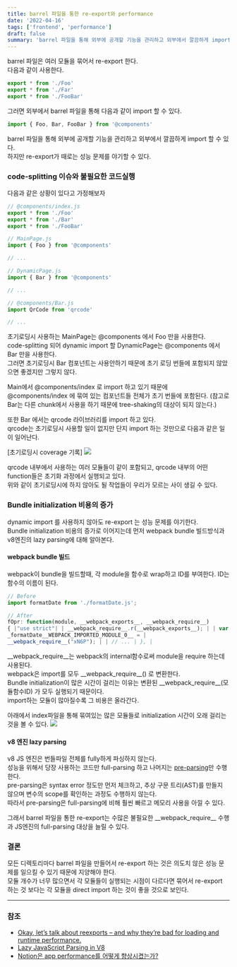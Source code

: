 ```yaml
---
title: barrel 파일을 통한 re-export와 performance
date: '2022-04-16'
tags: ['frontend', 'performance']
draft: false
summary: 'barrel 파일을 통해 외부에 공개할 기능을 관리하고 외부에서 깔끔하게 import 할 수 있다. 하지만 re-export가 때로는 성능 문제를 야기할 수 있다.'
---
```


barrel 파일은 여러 모듈을 묶어서 re-export 한다. <br />
다음과 같이 사용한다.

```js
export * from './Foo'
export * from './Far'
export * from './FooBar'
```

그러면 외부에서 barrel 파일을 통해 다음과 같이 import 할 수 있다.

```js
import { Foo, Bar, FooBar } from '@components'
```

barrel 파일을 통해 외부에 공개할 기능을 관리하고 외부에서 깔끔하게 import 할 수 있다. <br />
하지만 re-export가 때로는 성능 문제를 야기할 수 있다. <br />

### code-splitting 이슈와 불필요한 코드실행

다음과 같은 상황이 있다고 가정해보자

```js
// @components/index.js
export * from './Foo'
export * from './Bar'
export * from './FooBar'
```

```js
// MainPage.js
import { Foo } from '@components'

// ...
```

```js
// DynamicPage.js
import { Bar } from '@components'

// ...
```

```js
// @components/Bar.js
import QrCode from 'qrcode'

// ...
```

초기로딩시 사용하는 MainPage는 @components 에서 Foo 만을 사용한다. <br />
code-splitting 되어 dynamic import 할 DynamicPage는 @components 에서 Bar 만을 사용한다. <br />
그러면 초기로딩시 Bar 컴포넌트는 사용안하기 때문에 초기 로딩 번들에 포함되지 않았으면 좋겠지만 그렇지 않다.

Main에서 @components/index 로 import 하고 있기 때문에 @components/index 에 묶여 있는 컴포넌트들 전체가 초기 번들에 포함된다. (참고로 Bar는 다른 chunk에서 사용을 하기 때문에 tree-shaking의 대상이 되지 않는다.)

또한 Bar 에서는 qrcode 라이브러리를 import 하고 있다. <br />
qrcode는 초기로딩시 사용할 일이 없지만 단지 import 하는 것만으로 다음과 같은 일이 일어난다.

[초기로딩시 coverage 기록]
<img src="/static/images/coverage-qrcode.png" />

qrcode 내부에서 사용하는 여러 모듈들이 같이 포함되고, qrcode 내부의 어떤 function들은 초기화 과정에서 실행되고 있다. <br />
위와 같이 초기로딩시에 하지 않아도 될 작업들이 우리가 모르는 사이 생길 수 있다. <br />

### Bundle initialization 비용의 증가

dynamic import 를 사용하지 않아도 re-export 는 성능 문제를 야기한다. <br />
Bundle initialization 비용의 증가로 이어지는데 먼저 webpack bundle 빌드방식과 v8엔진의 lazy parsing에 대해 알아본다.

#### webpack bundle 빌드

webpack이 bundle을 빌드할때, 각 module을 함수로 wrap하고 ID를 부여한다. ID는 함수의 이름이 된다. <br />

```js
// Before
import formatDate from './formatDate.js';

// After
fOpr: function(module, __webpack_exports__, __webpack_require__)
{ |"use strict"| | __webpack_require__.r(__webpack_exports__); | | var
_formatDate__WEBPACK_IMPORTED_MODULE_0__ = |
__webpack_require__("xN6P"); | | // ... | }, |
```

\_\_webpack_require\_\_는 webpack의 internal함수로써 module을 require 하는데 사용된다. <br />
webpack은 import를 모두 \_\_webpack_require\_\_() 로 변환한다. <br />
Bundle initialization이 많은 시간이 걸리는 이유는 변환된 \_\_webpack_require\_\_(모듈함수ID) 가 모두 실행되기 때문이다. <br />
import하는 모듈이 많아질수록 그 비용은 올라간다.

아래에서 index파일을 통해 묶여있는 많은 모듈들로 initialization 시간이 오래 걸리는 것을 볼 수 있다.
<img src="/static/images/index-webpack-require.png" />

#### v8 엔진 lazy parsing

v8 JS 엔진은 번들파일 전체를 fully하게 파싱하지 않는다. <br />
성능을 위해서 당장 사용하는 코드만 full-parsing 하고 나머지는 [pre-parsing](https://v8.dev/blog/preparser)만 수행한다. <br />
pre-parsing은 syntax error 정도만 먼저 체크하고, 추상 구문 트리(AST)를 만들지 않으며 변수의 scope를 확인하는 과정도 수행하지 않는다. <br />
따라서 pre-parsing은 full-parsing에 비해 훨씬 빠르고 메모리 사용을 아낄 수 있다.

그래서 barrel 파일을 통한 re-export는 수많은 불필요한 \_\_webpack_require\_\_ 수행과 JS엔진의 full-parsing 대상을 늘릴 수 있다. <br />

### 결론

모든 디렉토리마다 barrel 파일을 만들어서 re-export 하는 것은 의도치 않은 성능 문제를 일으킬 수 있기 때문에 지양해야 한다. <br />
모듈 개수가 너무 많으면서 각 모듈들이 실행되는 시점이 다르다면 묶어서 re-export 하는 것 보다는 각 모듈을 direct import 하는 것이 좋을 것으로 보인다.

---

### 참조

- [Okay, let’s talk about reexports – and why they’re bad for loading and runtime performance.](https://twitter.com/iamakulov/status/1331551351214645251)
- [Lazy JavaScript Parsing in V8](https://www.mattzeunert.com/2017/01/30/lazy-javascript-parsing-in-v8.html)
- [Notion은 app performance를 어떻게 향상시켰는가?](https://devjin-blog.com/notion-performance-enhancement/)
